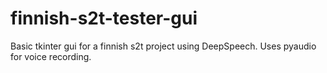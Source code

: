 # finnish-s2t-tester-gui
Basic tkinter gui for a finnish s2t project using DeepSpeech. Uses pyaudio for voice recording.
